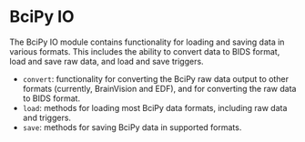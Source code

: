 # BciPy IO

The BciPy IO module contains functionality for loading and saving data in various formats. This includes the ability to convert data to BIDS format, load and save raw data, and load and save triggers.

- `convert`: functionality for converting the BciPy raw data output to other formats (currently, BrainVision and EDF), and for converting the raw data to BIDS format.
- `load`: methods for loading most BciPy data formats, including raw data and triggers.
- `save`: methods for saving BciPy data in supported formats.
